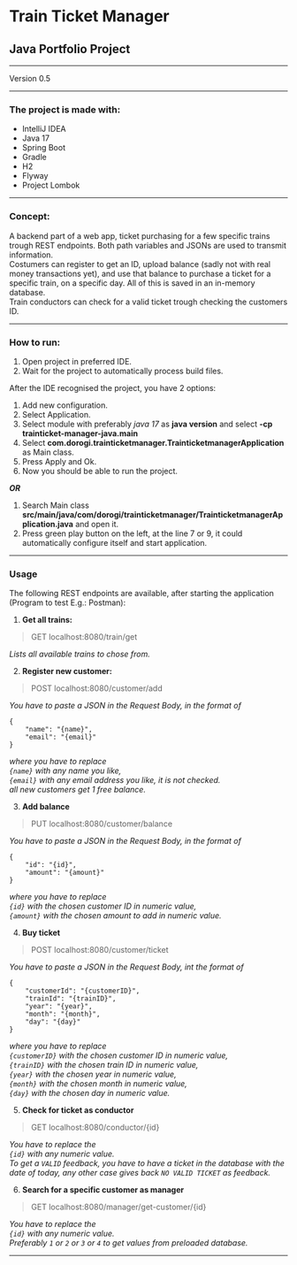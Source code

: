 # Train Ticket Manager

## Java Portfolio Project

---

Version 0.5

---

### The project is made with:

- IntelliJ IDEA
- Java 17
- Spring Boot
- Gradle
- H2
- Flyway
- Project Lombok

---

### Concept:

A backend part of a web app, ticket purchasing for a few specific trains trough REST endpoints.
Both path variables and JSONs are used to transmit information.  
Costumers can register to get an ID, upload balance (sadly not with real money transactions yet), 
and use that balance to purchase a ticket for a specific train, on a specific day. 
All of this is saved in an in-memory database.  
Train conductors can check for a valid ticket trough checking the customers ID. 

---
### How to run:

1. Open project in preferred IDE.
2. Wait for the project to automatically process build files.

After the IDE recognised the project, you have 2 options:

1. Add new configuration.
2. Select Application.
3. Select module with preferably *java 17* as **java version** and select **-cp trainticket-manager-java.main**
4. Select **com.dorogi.trainticketmanager.TrainticketmanagerApplication** as Main class.
5. Press Apply and Ok.
6. Now you should be able to run the project.

***OR***

1. Search Main class **src/main/java/com/dorogi/trainticketmanager/TrainticketmanagerApplication.java** and open it.
2. Press green play button on the left, at the line 7 or 9, it could automatically configure itself and start application.

---

### Usage

The following REST endpoints are available, after starting the application (Program to test E.g.: Postman):

1. **Get all trains:**

> GET localhost:8080/train/get

*Lists all available trains to chose from.*

2. **Register new customer:**

> POST localhost:8080/customer/add

*You have to paste a JSON in the Request Body, in the format of*

```
{
    "name": "{name}",
    "email": "{email}"
}
```

*where you have to replace  
`{name}` with any name you like,  
`{email}` with any email address you like, it is not checked.  
all new customers get 1 free balance.*

3. **Add balance**

> PUT localhost:8080/customer/balance

*You have to paste a JSON in the Request Body, in the format of*

```
{
    "id": "{id}",
    "amount": "{amount}"
}
```

*where you have to replace  
`{id}` with the chosen customer ID in numeric value,  
`{amount}` with the chosen amount to add in numeric value.*

4. **Buy ticket**

> POST localhost:8080/customer/ticket

*You have to paste a JSON in the Request Body, int the format of*

```
{
    "customerId": "{customerID}",
    "trainId": "{trainID}",
    "year": "{year}",
    "month": "{month}",
    "day": "{day}"
}
```

*where you have to replace  
`{customerID}` with the chosen customer ID in numeric value,  
`{trainID}` with the chosen train ID in numeric value,  
`{year}` with the chosen year in numeric value,  
`{month}` with the chosen month in numeric value,  
`{day}` with the chosen day in numeric value.*

5. **Check for ticket as conductor**

> GET localhost:8080/conductor/{id}

*You have to replace the  
`{id}` with any numeric value.  
To get a `VALID` feedback, you have to have a ticket in the database 
with the date of today, any other case gives back `NO VALID TICKET` as feedback.*

6. **Search for a specific customer as manager**

> GET localhost:8080/manager/get-customer/{id}

*You have to replace the  
`{id}` with any numeric value.  
Preferably `1` or `2` or `3` or `4` to get values from preloaded database.*


---
